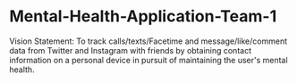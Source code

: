 # Mental-Health-Application-Team-1
Vision Statement: 
To track calls/texts/Facetime and message/like/comment data from Twitter and Instagram with friends by obtaining contact information on a personal device in pursuit of maintaining the user's mental health.

